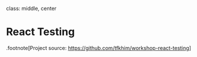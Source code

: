 
class: middle, center

# React Testing

.footnote[Project source: https://github.com/tfkhim/workshop-react-testing]
